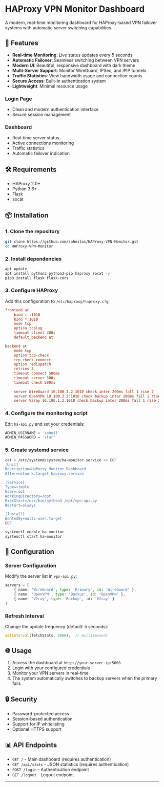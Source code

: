 # HAProxy VPN Monitor Dashboard

A modern, real-time monitoring dashboard for HAProxy-based VPN failover systems with automatic server switching capabilities.

## 🚀 Features

- **Real-time Monitoring**: Live status updates every 5 seconds
- **Automatic Failover**: Seamless switching between VPN servers
- **Modern UI**: Beautiful, responsive dashboard with dark theme
- **Multi-Server Support**: Monitor WireGuard, IPSec, and IPIP tunnels
- **Traffic Statistics**: View bandwidth usage and connection counts
- **Secure Access**: Built-in authentication system
- **Lightweight**: Minimal resource usage


### Login Page
- Clean and modern authentication interface
- Secure session management

### Dashboard
- Real-time server status
- Active connections monitoring
- Traffic statistics
- Automatic failover indication

## 🛠️ Requirements

- HAProxy 2.0+
- Python 3.6+
- Flask
- socat

## 📦 Installation

### 1. Clone the repository
```bash
git clone https://github.com/soheilas/HAProxy-VPN-Monitor.git
cd HAProxy-VPN-Monitor
```

### 2. Install dependencies
```bash
apt update
apt install python3 python3-pip haproxy socat -y
pip3 install flask flask-cors
```

### 3. Configure HAProxy
Add this configuration to `/etc/haproxy/haproxy.cfg`:

```cfg
frontend at
    bind :::1010
    bind *:1010
    mode tcp
    option tcplog
    timeout client 300s
    default_backend at

backend at
    mode tcp
    option tcp-check
    tcp-check connect
    option redispatch
    retries 3
    timeout connect 500ms
    timeout server 300s
    timeout check 500ms
    
    server WireGuard 10.100.3.2:1010 check inter 200ms fall 1 rise 2
    server OpenVPN 10.100.2.2:1010 check backup inter 200ms fall 1 rise 2
    server V2ray 10.100.1.2:1010 check backup inter 200ms fall 1 rise 2
```

### 4. Configure the monitoring script
Edit `ha-api.py` and set your credentials:
```python
ADMIN_USERNAME = 'soheil'
ADMIN_PASSWORD = 'star'
```

### 5. Create systemd service
```bash
cat > /etc/systemd/system/ha-monitor.service << EOF
[Unit]
Description=HaPorxy Monitor Dashboard
After=network.target haproxy.service

[Service]
Type=simple
User=root
WorkingDirectory=/opt
ExecStart=/usr/bin/python3 /opt/vpn-api.py
Restart=always

[Install]
WantedBy=multi-user.target
EOF

systemctl enable ha-monitor
systemctl start ha-monitor
```

## 🔧 Configuration

### Server Configuration
Modify the server list in `vpn-api.py`:
```python
servers = [
    { name: 'WireGuard', type: 'Primary', id: 'WireGuard' },
    { name: 'OpenVPN', type: 'Backup', id: 'OpenVPN' },
    { name: 'V2ray', type: 'Backup', id: 'V2ray' }
]
```

### Refresh Interval
Change the update frequency (default: 5 seconds):
```javascript
setInterval(fetchStats, 5000);  // milliseconds
```

## 🌐 Usage

1. Access the dashboard at `http://your-server-ip:5000`
2. Login with your configured credentials
3. Monitor your VPN servers in real-time
4. The system automatically switches to backup servers when the primary fails

## 🔒 Security

- Password-protected access
- Session-based authentication
- Support for IP whitelisting
- Optional HTTPS support

## 📊 API Endpoints

- `GET /` - Main dashboard (requires authentication)
- `GET /api/stats` - JSON statistics (requires authentication)
- `POST /login` - Authentication endpoint
- `GET /logout` - Logout endpoint


---
